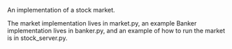 An implementation of a stock market.

The market implementation lives in market.py, an example Banker implementation 
lives in banker.py, and an example of how to run the market is in
stock_server.py.
